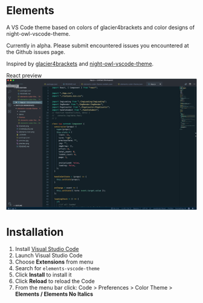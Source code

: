 # Elements



A VS Code theme based on colors of glacier4brackets and color designs of night-owl-vscode-theme.

Currently in alpha. Please submit encountered issues you encountered at the Github issues page.

Inspired by [glacier4brackets](https://github.com/diomed/glacier4brackets) and [night-owl-vscode-theme](https://css-tricks.com/creating-a-vs-code-theme/).

React preview ![Preview](https://github.com/gordonhch/elements-vscode-theme/blob/master/preview.png)

# Installation

1.  Install [Visual Studio Code](https://code.visualstudio.com/)
2.  Launch Visual Studio Code
3.  Choose **Extensions** from menu
4.  Search for `elements-vscode-theme`
5.  Click **Install** to install it
6.  Click **Reload** to reload the Code
7.  From the menu bar click: Code > Preferences > Color Theme > **Elements / Elements No Italics**

